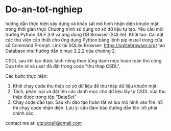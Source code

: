 # Do-an-tot-nghiep
hướng dẫn thực hiện xây dựng và khảo sát mô hình nhận diện khuôn mặt trong thời gian thực
Chương trình sử dụng cơ sở dữ liệu tự tạo. Yêu cầu môi trường Python IDLE 3.9 và ứng dụng DB Browser (SQLite).
Khởi tạo:
Cài đặt các thư viện cần thiết cho ứng dụng Python bằng lệnh pip install trong cửa sổ Command Prompt.
Link tải SQLite Browser: https://sqlitebrowser.org/ tạo Database như hướng dẫn ở mục 2.2.2 của chương 2.


CSDL sau khi tạo được tách riêng theo từng danh mục hoàn toàn thủ công. Dựa trên id và user đã đặt trong code "thu thap CSDL".

Các bước thực hiện:
1)	Khởi chạy code thu thập cơ sở dữ liệu để thu thập dữ liệu khuôn mặt.
2)	Tách, phân loại và đặt tên các danh mục cho dữ liệu lấy từ CSDL vừa thu thập được trong tệp “DataSet”
3)	Chạy code đào tạo. Sau khi đào tạo hoàn tất và lưu mô hình vào file .h5 thì chạy code nhận diện.
 Lưu ý: cần đảm bảo đường dẫn file .h5 phải chính xác.
 
 
 
 
 contact me at: utplutoa1@gmail.com
